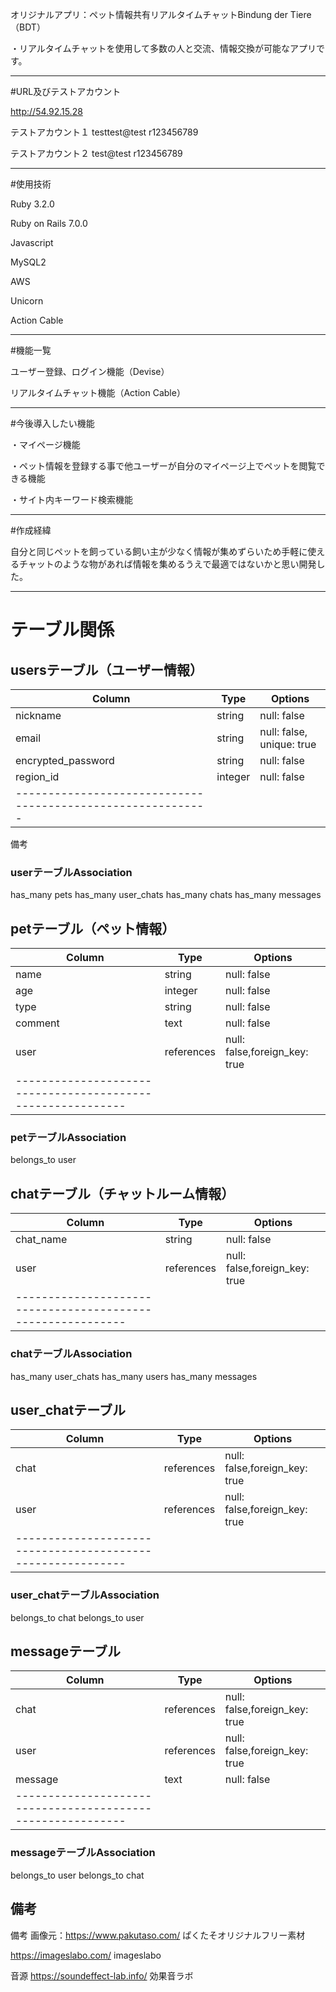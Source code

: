 オリジナルアプリ：ペット情報共有リアルタイムチャットBindung der Tiere（BDT）

・リアルタイムチャットを使用して多数の人と交流、情報交換が可能なアプリです。

--------------------------------------------------------------------------
#URL及びテストアカウント

  http://54.92.15.28

テストアカウント１
testtest@test
r123456789

テストアカウント２
test@test
r123456789

--------------------------------------------------------------------------
#使用技術

Ruby  3.2.0

Ruby on Rails 7.0.0

Javascript

MySQL2

AWS

Unicorn

Action Cable

--------------------------------------------------------------------------
#機能一覧

ユーザー登録、ログイン機能（Devise）

リアルタイムチャット機能（Action Cable）

--------------------------------------------------------------------------
#今後導入したい機能

・マイページ機能

・ペット情報を登録する事で他ユーザーが自分のマイページ上でペットを閲覧できる機能

・サイト内キーワード検索機能

--------------------------------------------------------------------------
#作成経緯

自分と同じペットを飼っている飼い主が少なく情報が集めずらいため手軽に使えるチャットのような物があれば情報を集めるうえで最適ではないかと思い開発した。

--------------------------------------------------------------------------



# テーブル関係

## usersテーブル（ユーザー情報）

|Column            |Type      |Options                      |
|------------------|----------|-----------------------------|
|nickname          |string    |null: false                  |
|email             |string    |null: false, unique: true    |
|encrypted_password|string    |null: false                  |
|region_id         |integer   |null: false                  |
|-----------------------------------------------------------|
備考

### userテーブルAssociation
has_many pets
has_many user_chats
has_many chats
has_many messages


## petテーブル（ペット情報）

|Column            |Type      |Options                      |
|------------------|----------|-----------------------------|
|name              |string    |null: false                  |
|age               |integer   |null: false                  |
|type              |string    |null: false                  |
|comment           |text      |null: false                  |
|user              |references|null: false,foreign_key: true|
|-----------------------------------------------------------|


### petテーブルAssociation
belongs_to user

## chatテーブル（チャットルーム情報）
|Column            |Type      |Options                      |
|------------------|----------|-----------------------------|
|chat_name         |string    |null: false                  |
|user              |references|null: false,foreign_key: true|
|-----------------------------------------------------------|

### chatテーブルAssociation
has_many user_chats
has_many users
has_many messages

## user_chatテーブル
|Column            |Type      |Options                      |
|------------------|----------|-----------------------------|
|chat              |references|null: false,foreign_key: true|
|user              |references|null: false,foreign_key: true|
|-----------------------------------------------------------|

### user_chatテーブルAssociation
belongs_to chat
belongs_to user

## messageテーブル
|Column            |Type      |Options                      |
|------------------|----------|-----------------------------|
|chat              |references|null: false,foreign_key: true|
|user              |references|null: false,foreign_key: true|
|message           |text      |null: false                  |
|-----------------------------------------------------------|

### messageテーブルAssociation
belongs_to user
belongs_to chat





















## 備考
備考
画像元：https://www.pakutaso.com/
ぱくたそオリジナルフリー素材

https://imageslabo.com/
imageslabo

音源
https://soundeffect-lab.info/
効果音ラボ